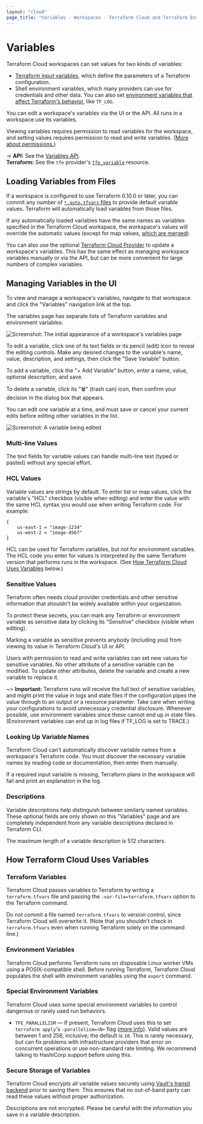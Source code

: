 ```yaml
---
layout: "cloud"
page_title: "Variables - Workspaces - Terraform Cloud and Terraform Enterprise"
---
```


[variables]: /docs/configuration/variables.html

# Variables

Terraform Cloud workspaces can set values for two kinds of variables:

- [Terraform input variables][variables], which define the parameters of a Terraform configuration.
- Shell environment variables, which many providers can use for credentials and other data. You can also set [environment variables that affect Terraform's behavior](/docs/commands/environment-variables.html), like `TF_LOG`.

You can edit a workspace's variables via the UI or the API. All runs in a workspace use its variables.

Viewing variables requires permission to read variables for the workspace, and setting values requires permission to read and write variables. ([More about permissions.](/docs/cloud/users-teams-organizations/permissions.html))

[permissions-citation]: #intentionally-unused---keep-for-maintainers

-> **API:** See the [Variables API](../api/variables.html). <br/>
**Terraform:** See the `tfe` provider's [`tfe_variable`](/docs/providers/tfe/r/variable.html) resource.

## Loading Variables from Files

If a workspace is configured to use Terraform 0.10.0 or later, you can commit any number of [`*.auto.tfvars` files](/docs/configuration/variables.html#variable-files) to provide default variable values. Terraform will automatically load variables from those files.

If any automatically loaded variables have the same names as variables specified in the Terraform Cloud workspace, the workspace's values will override the automatic values (except for map values, [which are merged](/docs/configuration/variables.html#variable-merging)).

You can also use the optional [Terraform Cloud Provider](/docs/providers/tfe/r/variable.html) to update a workspace's variables. This has the same effect as managing workspace variables manually or via the API, but can be more convenient for large numbers of complex variables.

## Managing Variables in the UI

To view and manage a workspace's variables, navigate to that workspace and click the "Variables" navigation link at the top.

The variables page has separate lists of Terraform variables and environment variables:

![Screenshot: The initial appearance of a workspace's variables page](./images/vars.png)

To edit a variable, click one of its text fields or its pencil (edit) icon to reveal the editing controls. Make any desired changes to the variable's name, value, description, and settings, then click the "Save Variable" button.

To add a variable, click the "+ Add Variable" button, enter a name, value, optional description, and save.

To delete a variable, click its "🗑" (trash can) icon, then confirm your decision in the dialog box that appears.

You can edit one variable at a time, and must save or cancel your current edits before editing other variables in the list.

![Screenshot: A variable being edited](./images/vars-edit.png)

### Multi-line Values

The text fields for variable values can handle multi-line text (typed or pasted) without any special effort.

### HCL Values

Variable values are strings by default. To enter list or map values, click the variable's "HCL" checkbox (visible when editing) and enter the value with the same HCL syntax you would use when writing Terraform code. For example:

```hcl
{
    us-east-1 = "image-1234"
    us-west-2 = "image-4567"
}
```

HCL can be used for Terraform variables, but not for environment variables. The HCL code you enter for values is interpreted by the same Terraform version that performs runs in the workspace. (See [How Terraform Cloud Uses Variables](#how-terraform-cloud-uses-variables) below.)

### Sensitive Values

Terraform often needs cloud provider credentials and other sensitive information that shouldn't be widely available within your organization.

To protect these secrets, you can mark any Terraform or environment variable as sensitive data by clicking its "Sensitive" checkbox (visible when editing).

Marking a variable as sensitive prevents anybody (including you) from viewing its value in Terraform Cloud's UI or API.

Users with permission to read and write variables can set new values for sensitive variables.  No other attribute of a sensitive variable can be modified. To update other attributes, delete the variable and create a new variable to replace it.

[permissions-citation]: #intentionally-unused---keep-for-maintainers

~> **Important:** Terraform runs will receive the full text of sensitive variables, and might print the value in logs and state files if the configuration pipes the value through to an output or a resource parameter. Take care when writing your configurations to avoid unnecessary credential disclosure. Whenever possible, use environment variables since these cannot end up in state files. (Environment variables can end up in log files if TF_LOG is set to TRACE.)

### Looking Up Variable Names

Terraform Cloud can't automatically discover variable names from a workspace's Terraform code. You must discover the necessary variable names by reading code or documentation, then enter them manually.

If a required input variable is missing, Terraform plans in the workspace will fail and print an explanation in the log.

### Descriptions

Variable descriptions help distinguish between similarly named variables. These optional fields are only shown on this "Variables" page and are completely independent from any variable descriptions declared in Terraform CLI.

The maximum length of a variable description is 512 characters.

## How Terraform Cloud Uses Variables

### Terraform Variables

Terraform Cloud passes variables to Terraform by writing a `terraform.tfvars` file and passing the `-var-file=terraform.tfvars` option to the Terraform command.

Do not commit a file named `terraform.tfvars` to version control, since Terraform Cloud will overwrite it. (Note that you shouldn't check in `terraform.tfvars` even when running Terraform solely on the command line.)

### Environment Variables

Terraform Cloud performs Terraform runs on disposable Linux worker VMs using a POSIX-compatible shell. Before running Terraform, Terraform Cloud populates the shell with environment variables using the `export` command.

### Special Environment Variables

Terraform Cloud uses some special environment variables to control dangerous or rarely used run behaviors.

- `TFE_PARALLELISM` — If present, Terraform Cloud uses this to set `terraform apply`'s `-parallelism=<N>` flag ([more info](/docs/internals/graph.html#walking-the-graph)). Valid values are between 1 and 256, inclusive; the default is `10`. This is rarely necessary, but can fix problems with infrastructure providers that error on concurrent operations or use non-standard rate limiting. We recommend talking to HashiCorp support before using this.

### Secure Storage of Variables

Terraform Cloud encrypts all variable values securely using [Vault's transit backend](https://www.vaultproject.io/docs/secrets/transit/index.html) prior to saving them. This ensures that no out-of-band party can read these values without proper authorization.

Descriptions are not encrypted. Please be careful with the information you save in a variable description.
